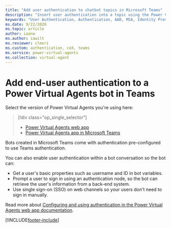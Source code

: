 ```yaml
---
title: "Add user authentication to chatbot topics in Microsoft Teams"
description: "Insert user authentication into a topic using the Power Virtual Agents app in Microsoft Teams to allow your users to sign in directly within a conversation."
keywords: "User Authentication, Authentication, AAD, MSA, Identity Provider, PVA, Teams"
ms.date: 9/22/2020
ms.topic: article
author: iaanw
ms.author: iawilt
ms.reviewer: clmori
ms.custom: authentication, ceX, teams
ms.service: power-virtual-agents
ms.collection: virtual-agent
---
```


# Add end-user authentication to a Power Virtual Agents bot in Teams

Select the version of Power Virtual Agents you're using here:

> [!div class="op_single_selector"]
>
> - [Power Virtual Agents web app](../advanced-end-user-authentication.md)
> - [Power Virtual Agents app in Microsoft Teams](advanced-end-user-authentication-teams.md)

Bots created in Microsoft Teams come with authentication pre-configured to use Teams authentication.

You can also enable user authentication within a bot conversation so the bot can:

- Get a user's basic properties such as username and ID in bot variables.
- Prompt a user to sign in using an authentication node, so the bot can retrieve the user's information from a back-end system.
- Use single sign-on (SSO) on web channels so your users don't need to sign in manually.

Read more about [Configuring and using authentication in the Power Virtual Agents web app documentation](../advanced-end-user-authentication.md).

[!INCLUDE[footer-include](../includes/footer-banner.md)]

